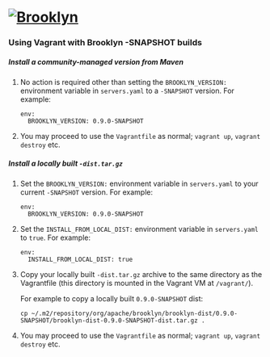 
# [![**Brooklyn**](https://brooklyn.apache.org/style/img/apache-brooklyn-logo-244px-wide.png)](http://brooklyn.apache.org/)

### Using Vagrant with Brooklyn -SNAPSHOT builds

##### Install a community-managed version from Maven
1. No action is required other than setting the  `BROOKLYN_VERSION:` environment variable in `servers.yaml` to a `-SNAPSHOT` version. For example:

   ```
   env:
     BROOKLYN_VERSION: 0.9.0-SNAPSHOT
   ```

2. You may proceed to use the `Vagrantfile` as normal; `vagrant up`, `vagrant destroy` etc.

##### Install a locally built `-dist.tar.gz`

1. Set the `BROOKLYN_VERSION:` environment variable in `servers.yaml` to your current `-SNAPSHOT` version. For example:

   ```
   env:
     BROOKLYN_VERSION: 0.9.0-SNAPSHOT
   ```

2. Set the `INSTALL_FROM_LOCAL_DIST:` environment variable in `servers.yaml` to `true`. For example:

   ```
   env:
     INSTALL_FROM_LOCAL_DIST: true
   ```


3. Copy your locally built `-dist.tar.gz` archive to the same directory as the Vagrantfile (this directory is mounted in the Vagrant VM at `/vagrant/`).

   For example to copy a locally built `0.9.0-SNAPSHOT` dist:

   ```
   cp ~/.m2/repository/org/apache/brooklyn/brooklyn-dist/0.9.0-SNAPSHOT/brooklyn-dist-0.9.0-SNAPSHOT-dist.tar.gz .
   ```

4. You may proceed to use the `Vagrantfile` as normal; `vagrant up`, `vagrant destroy` etc.